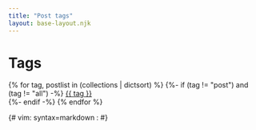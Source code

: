 ```yaml
---
title: "Post tags"
layout: base-layout.njk
---
```


# Tags

{% for tag, postlist in (collections | dictsort) %}
{%- if (tag != "post") and (tag != "all") -%}
<a href="{{ ('/tags/' + tag) | url }}">{{ tag }}</a><br>
{%- endif -%}
{% endfor %}


{# vim: syntax=markdown :
#}

